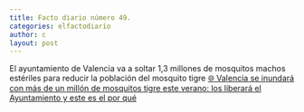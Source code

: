 ```yaml
---
title: Facto diario número 49.
categories: elfactodiario
author: c
layout: post
---
```

El ayuntamiento de Valencia va a soltar 1,3 millones de mosquitos machos estériles para reducir la población del mosquito tigre
[🌐 Valencia se inundará con más de un millón de mosquitos tigre este verano: los liberará el Ayuntamiento y este es el por qué](https://www.elconfidencial.com/espana/comunidad-valenciana/2024-06-05/valencia-suelta-millon-mosquitos-tigre-por-que-2mpa_3897126/)
